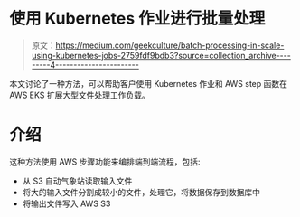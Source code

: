 # 使用 Kubernetes 作业进行批量处理

> 原文：<https://medium.com/geekculture/batch-processing-in-scale-using-kubernetes-jobs-2759fdf9bdb3?source=collection_archive---------4----------------------->

本文讨论了一种方法，可以帮助客户使用 Kubernetes 作业和 AWS step 函数在 AWS EKS 扩展大型文件处理工作负载。

# 介绍

这种方法使用 AWS 步骤功能来编排端到端流程，包括:

*   从 S3 自动气象站读取输入文件
*   将大的输入文件分割成较小的文件，处理它，将数据保存到数据库中
*   将输出文件写入 AWS S3